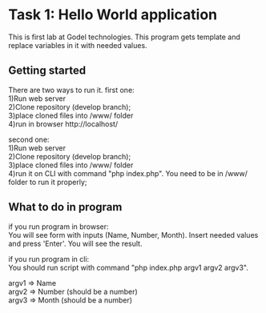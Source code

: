 # Task 1: Hello World application 
This is first lab at Godel technologies. This program gets template and replace variables in it with needed values.

## Getting started
There are two ways to run it.
first one:  
1)Run web server  
2)Clone repository (develop branch);  
3)place cloned files into /www/ folder  
4)run in browser http://localhost/  

second one:  
1)Run web server  
2)Clone repository (develop branch);  
3)place cloned files into /www/ folder  
4)run it on CLI with command "php index.php". You need to be in /www/ folder to run it properly;  

## What to do in program
if you run program in browser:  
You will see form with inputs (Name, Number, Month). Insert needed values and press 'Enter'. You will see the result.  

if you run program in cli:  
You should run script with command "php index.php argv1 argv2 argv3".  

argv1 => Name  
argv2 => Number (should be a number)  
argv3 => Month (should be a number)  